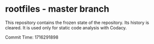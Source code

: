 # rootfiles - master branch

This repository contains the frozen state of the repository.
Its history is cleared. It is used only for static code
analysis with Codacy.

Commit Time: 1716291898